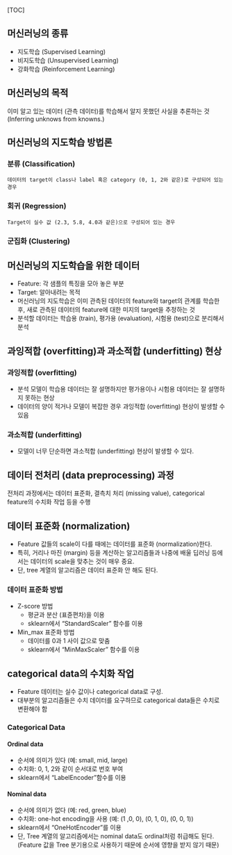 [TOC]

## **머신러닝의 종류**

- 지도학습 (Supervised Learning)
- 비지도학습 (Unsupervised Learning)
- 강화학습 (Reinforcement Learning)

 





## **머신러닝의 목적**

이미 알고 있는 데이터 (관측 데이터)를 학습해서 알지 못했던 사실을 추론하는 것
(Inferring unknows from knowns.)

 





## **머신러닝의 지도학습 방법론**
### 분류 (Classification)
	데이터의 target이 class나 label 혹은 category (0, 1, 2와 같은)로 구성되어 있는 경우
### 회귀 (Regression)
	Target이 실수 값 (2.3, 5.8, 4.0과 같은)으로 구성되어 있는 경우
### 군집화 (Clustering)

 





## **머신러닝의 지도학습을 위한 데이터**
- Feature: 각 샘플의 특징을 모아 놓은 부분
- Target: 알아내려는 목적
- 머신러닝의 지도학습은 이미 관측된 데이터의 feature와 target의 관계를 학습한 후, 새로 관측된 데이터의 feature에 대한 미지의 target을 추정하는 것
- 분석할 데이터는 학습용 (train), 평가용 (evaluation), 시험용 (test)으로 분리해서 분석

 





## **과잉적합 (overfitting)과 과소적합 (underfitting) 현상**
### 과잉적합 (overfitting)
- 분석 모델이 학습용 데이터는 잘 설명하지만 평가용이나 시험용 데이터는 잘 설명하지 못하는 현상
- 데이터의 양이 적거나 모델이 복잡한 경우 과잉적합 (overfitting) 현상이 발생할 수 있음
### 과소적합 (underfitting)
- 모델이 너무 단순하면 과소적합 (underfitting) 현상이 발생할 수 있다.

 





## **데이터 전처리 (data preprocessing) 과정**
전처리 과정에서는 데이터 표준화, 결측치 처리 (missing value), categorical feature의 수치화 작업 등을 수행

 





## **데이터 표준화 (normalization)**
- Feature 값들의 scale이 다를 때에는 데이터를 표준화 (normalization)한다.
- 특히, 거리나 마진 (margin) 등을 계산하는 알고리즘들과 나중에 배울 딥러닝 등에서는 데이터의 scale을 맞추는 것이 매우 중요.
- 단, tree 계열의 알고리즘은 데이터 표준화 안 해도 된다.
### 데이터 표준화 방법
- Z-score 방법
	-  평균과 분산 (표쥰편차)을 이용
	-  sklearn에서 “StandardScaler” 함수를 이용
- Min_max 표준화 방법
	- 데이터를 0과 1 사이 값으로 맞춤
	- sklearn에서 “MinMaxScaler” 함수를 이용

 





## **categorical data의 수치화 작업**

- Feature 데이터는 실수 값이나 categorical data로 구성.
- 대부분의 알고리즘들은 수치 데이터를 요구하므로 categorical data들은 수치로 변환해야 함

### Categorical Data

#### Ordinal data
- 순서에 의미가 있다 (예: small, mid, large)
- 수치화: 0, 1, 2와 같이 순서대로 번호 부여
- sklearn에서 “LabelEncoder”함수를 이용
#### Nominal data
- 순서에 의미가 없다 (예: red, green, blue)
- 수치화: one-hot encoding을 사용 (예: (1 ,0, 0), (0, 1, 0), (0, 0, 1))
- sklearn에서 “OneHotEncoder”를 이용
- 단, Tree 계열의 알고리즘에서는 nominal data도 ordinal처럼 취급해도 된다.
	(Feature 값을 Tree 분기용으로 사용하기 때문에 순서에 영향을 받지 않기 때문)



 